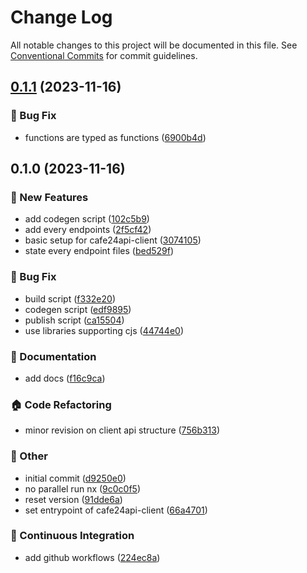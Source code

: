 # Change Log

All notable changes to this project will be documented in this file.
See [Conventional Commits](https://conventionalcommits.org) for commit guidelines.

## [0.1.1](https://github.com/shepherd231/cafe24api-client/compare/cafe24api-client@0.1.0...cafe24api-client@0.1.1) (2023-11-16)

### :bug: Bug Fix

- functions are typed as functions ([6900b4d](https://github.com/shepherd231/cafe24api-client/commit/6900b4dc6f1e56158630388b0b4854ccfe4ecaa4))

## 0.1.0 (2023-11-16)

### :rocket: New Features

- add codegen script ([102c5b9](https://github.com/shepherd231/cafe24api-client/commit/102c5b95a7b5c46e38f3c74c4ca7a56df4ef8193))
- add every endpoints ([2f5cf42](https://github.com/shepherd231/cafe24api-client/commit/2f5cf4227ec842eb5dac84df3af8aeabbedf32e4))
- basic setup for cafe24api-client ([3074105](https://github.com/shepherd231/cafe24api-client/commit/3074105314c58717d17be61d06aac8ea10076ab4))
- state every endpoint files ([bed529f](https://github.com/shepherd231/cafe24api-client/commit/bed529f926e46a672b8c1fc1b8807b7e31406d5f))

### :bug: Bug Fix

- build script ([f332e20](https://github.com/shepherd231/cafe24api-client/commit/f332e201725e5acfce2ba21be82af9bf0c24d7c9))
- codegen script ([edf9895](https://github.com/shepherd231/cafe24api-client/commit/edf98954d7d6b47a601acd2a698763bf6ae9f0cd))
- publish script ([ca15504](https://github.com/shepherd231/cafe24api-client/commit/ca15504f3e350e83dde0fefab608e421af8e6daa))
- use libraries supporting cjs ([44744e0](https://github.com/shepherd231/cafe24api-client/commit/44744e0c18200ff850dd6b60999dd18c400425ba))

### :memo: Documentation

- add docs ([f16c9ca](https://github.com/shepherd231/cafe24api-client/commit/f16c9ca1da7ecf332f3ace585410983d3e02bad5))

### :house: Code Refactoring

- minor revision on client api structure ([756b313](https://github.com/shepherd231/cafe24api-client/commit/756b313c082aa2bec0c6cb220ff19cfa87abedaa))

### :mega: Other

- initial commit ([d9250e0](https://github.com/shepherd231/cafe24api-client/commit/d9250e0f80a1789e5a5813a7b2ab97e8999d9c31))
- no parallel run nx ([9c0c0f5](https://github.com/shepherd231/cafe24api-client/commit/9c0c0f519cd6ed837585c8143fb4aa6b7f20d8fb))
- reset version ([91dde6a](https://github.com/shepherd231/cafe24api-client/commit/91dde6a6a09458e5f160bb0bdf62545513bd5067))
- set entrypoint of cafe24api-client ([66a4701](https://github.com/shepherd231/cafe24api-client/commit/66a4701bd7fb80769c1264647b71f79b317650ce))

### :construction_worker: Continuous Integration

- add github workflows ([224ec8a](https://github.com/shepherd231/cafe24api-client/commit/224ec8abcb336895c1b9b0f3598d93c9649af72f))
